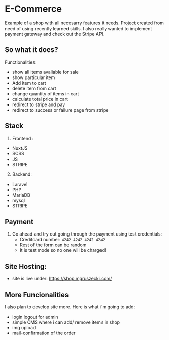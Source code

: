 # E-Commerce

Example of a shop with all necesarry features it needs. Project created from need of using recently learned skills.
I also really wanted to implement payment gateway and check out the Stripe API.

## So what it does?
Functionalities:
- show all items avaliable for sale
- show particular item
- Add item to cart
- delete item from cart
- change quantity of items in cart
- calculate total price in cart
- redirect to stripe and pay
- redirect to success or failure page from stripe

## Stack
1. Frontend :
- NuxtJS
- SCSS
- JS
- STRIPE

2. Backend:
- Laravel
- PHP
- MariaDB
- mysql
- STRIPE

## Payment

1. Go ahead and try out going through the payment using test credentials:
    - Creditcard number: `4242 4242 4242 4242`
    - Rest of the form can be random 
    - It is test mode so no one will be charged!

## Site Hosting:
- site is live under: https://shop.mgruszecki.com/

## More Funcionalities

I also plan to develop site more. Here is what i'm going to add:
- login logout for admin
- simple CMS where i can add/ remove items in shop
- img upload
- mail-confirmation of the order